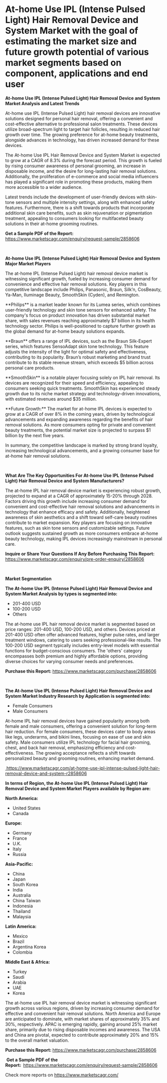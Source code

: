 <p><h1>At-home Use IPL (Intense Pulsed Light) Hair Removal Device and System Market with the goal of estimating the market size and future growth potential of various market segments based on component, applications and end user</h1></p><p><strong>At-home Use IPL (Intense Pulsed Light) Hair Removal Device and System Market Analysis and Latest Trends</strong></p>
<p><p>At-home use IPL (Intense Pulsed Light) hair removal devices are innovative solutions designed for personal hair removal, offering a convenient and cost-effective alternative to professional salon treatments. These devices utilize broad-spectrum light to target hair follicles, resulting in reduced hair growth over time. The growing preference for at-home beauty treatments, alongside advances in technology, has driven increased demand for these devices.</p><p>The At-home Use IPL Hair Removal Device and System Market is expected to grow at a CAGR of 8.3% during the forecast period. This growth is fueled by rising consumer awareness of personal grooming, an increase in disposable income, and the desire for long-lasting hair removal solutions. Additionally, the proliferation of e-commerce and social media influencers has played a significant role in promoting these products, making them more accessible to a wider audience.</p><p>Latest trends include the development of user-friendly devices with skin-tone sensors and multiple intensity settings, along with enhanced safety features. Furthermore, there is a shift towards products that incorporate additional skin care benefits, such as skin rejuvenation or pigmentation treatment, appealing to consumers looking for multifaceted beauty solutions in their at-home grooming routines.</p></p>
<p><strong>Get a Sample PDF of the Report:&nbsp;</strong> <a href="https://www.marketscagr.com/enquiry/request-sample/2858606?utm_campaign=3228&utm_medium=2&utm_source=Github&utm_content=ia&utm_term=12032025&utm_id=at-home-use-ipl-intense-pulsed-light-hair-removal-device-and-system">https://www.marketscagr.com/enquiry/request-sample/2858606</a></p>
<p>&nbsp;</p>
<p><strong>At-home Use IPL (Intense Pulsed Light) Hair Removal Device and System Major Market Players</strong></p>
<p><p>The at-home IPL (Intense Pulsed Light) hair removal device market is witnessing significant growth, fueled by increasing consumer demand for convenience and effective hair removal solutions. Key players in this competitive landscape include Philips, Panasonic, Braun, Silk’n, CosBeauty, Ya-Man, Iluminage Beauty, SmoothSkin (Cyden), and Remington.</p><p>**Philips** is a market leader known for its Lumea series, which combines user-friendly technology and skin tone sensors for enhanced safety. The company's focus on product innovation has driven substantial market share, with sales revenues reaching approximately $7 billion in its health technology sector. Philips is well-positioned to capture further growth as the global demand for at-home beauty solutions expands.</p><p>**Braun** offers a range of IPL devices, such as the Braun Silk-Expert series, which features SensoAdapt skin tone technology. This feature adjusts the intensity of the light for optimal safety and effectiveness, contributing to its popularity. Braun’s robust marketing and brand trust contribute to its stable revenue stream, which exceeds $5 billion across personal care products.</p><p>**SmoothSkin** is a notable player focusing solely on IPL hair removal. Its devices are recognized for their speed and efficiency, appealing to consumers seeking quick treatments. SmoothSkin has experienced steady growth due to its niche market strategy and technology-driven innovations, with estimated revenues around $35 million.</p><p>**Future Growth:** The market for at-home IPL devices is expected to grow at a CAGR of over 8% in the coming years, driven by technological advancements and expanding awareness regarding the benefits of hair removal solutions. As more consumers opting for private and convenient beauty treatments, the potential market size is projected to surpass $1 billion by the next five years.</p><p>In summary, the competitive landscape is marked by strong brand loyalty, increasing technological advancements, and a growing consumer base for at-home hair removal solutions.</p></p>
<p>&nbsp;</p>
<p><strong>What Are The Key Opportunities For At-home Use IPL (Intense Pulsed Light) Hair Removal Device and System Manufacturers?</strong></p>
<p><p>The at-home IPL hair removal device market is experiencing robust growth, projected to expand at a CAGR of approximately 15-20% through 2028. Factors driving this growth include increasing consumer demand for convenient and cost-effective hair removal solutions and advancements in technology that enhance efficacy and safety. Additionally, heightened awareness of skin aesthetics and a shift toward self-care beauty routines contribute to market expansion. Key players are focusing on innovative features, such as skin tone sensors and customizable settings. Future outlook suggests sustained growth as more consumers embrace at-home beauty technology, making IPL devices increasingly mainstream in personal care.</p></p>
<p><strong>Inquire or Share Your Questions If Any Before Purchasing This Report:</strong> <a href="https://www.marketscagr.com/enquiry/pre-order-enquiry/2858606?utm_campaign=3228&utm_medium=2&utm_source=Github&utm_content=ia&utm_term=12032025&utm_id=at-home-use-ipl-intense-pulsed-light-hair-removal-device-and-system">https://www.marketscagr.com/enquiry/pre-order-enquiry/2858606</a></p>
<p>&nbsp;</p>
<p><strong>Market Segmentation</strong></p>
<p><strong>The At-home Use IPL (Intense Pulsed Light) Hair Removal Device and System Market Analysis by types is segmented into:</strong></p>
<p><ul><li>201-400 USD</li><li>100-200 USD</li><li>Others</li></ul></p>
<p><p>The at-home use IPL hair removal device market is segmented based on price ranges: 201-400 USD, 100-200 USD, and others. Devices priced at 201-400 USD often offer advanced features, higher pulse rates, and larger treatment windows, catering to users seeking professional-like results. The 100-200 USD segment typically includes entry-level models with essential functions for budget-conscious consumers. The 'others' category encompasses both premium and highly affordable options, providing diverse choices for varying consumer needs and preferences.</p></p>
<p><strong>Purchase this Report:&nbsp;</strong><a href="https://www.marketscagr.com/purchase/2858606?utm_campaign=3228&utm_medium=2&utm_source=Github&utm_content=ia&utm_term=12032025&utm_id=at-home-use-ipl-intense-pulsed-light-hair-removal-device-and-system">https://www.marketscagr.com/purchase/2858606</a></p>
<p>&nbsp;</p>
<p><strong>The At-home Use IPL (Intense Pulsed Light) Hair Removal Device and System Market Industry Research by Application is segmented into:</strong></p>
<p><ul><li>Female Consumers</li><li>Male Consumers</li></ul></p>
<p><p>At-home IPL hair removal devices have gained popularity among both female and male consumers, offering a convenient solution for long-term hair reduction. For female consumers, these devices cater to body areas like legs, underarms, and bikini lines, focusing on ease of use and skin safety. Male consumers utilize IPL technology for facial hair grooming, chest, and back hair removal, emphasizing efficiency and cost-effectiveness. The growing acceptance reflects a shift towards personalized beauty and grooming routines, enhancing market demand.</p></p>
<p><a href="https://www.marketscagr.com/at-home-use-ipl-intense-pulsed-light-hair-removal-device-and-system-r2858606?utm_campaign=3228&utm_medium=2&utm_source=Github&utm_content=ia&utm_term=12032025&utm_id=at-home-use-ipl-intense-pulsed-light-hair-removal-device-and-system">&nbsp;https://www.marketscagr.com/at-home-use-ipl-intense-pulsed-light-hair-removal-device-and-system-r2858606</a></p>
<p><strong>In terms of Region, the At-home Use IPL (Intense Pulsed Light) Hair Removal Device and System Market Players available by Region are:</strong></p>
<p>
    <p> <strong> North America: </strong>
        <ul>
            <li>United States</li>
            <li>Canada</li>
        </ul>
        </p> 
    <p> <strong> Europe: </strong>
        <ul>
            <li>Germany</li>
            <li>France</li>
            <li>U.K.</li>
            <li>Italy</li>
            <li>Russia</li>
        </ul>
        </p> 
    <p> <strong> Asia-Pacific: </strong>
        <ul>
            <li>China</li>
            <li>Japan</li>
            <li>South Korea</li>
            <li>India</li>
            <li>Australia</li>
            <li>China Taiwan</li>
            <li>Indonesia</li>
            <li>Thailand</li>
            <li>Malaysia</li>
        </ul>
        </p> 
    <p> <strong> Latin America: </strong>
        <ul>
            <li>Mexico</li>
            <li>Brazil</li>
            <li>Argentina Korea</li>
            <li>Colombia</li>
        </ul>
        </p> 
    <p> <strong> Middle East & Africa: </strong>
        <ul>
            <li>Turkey</li>
            <li>Saudi</li>
            <li>Arabia</li>
            <li>UAE</li>
            <li>Korea</li>
        </ul>
    </p>
    </p>
<p><p>The at-home use IPL hair removal device market is witnessing significant growth across various regions, driven by increasing consumer demand for effective and convenient hair removal solutions. North America and Europe are anticipated to dominate, with market shares of approximately 35% and 30%, respectively. APAC is emerging rapidly, gaining around 25% market share, primarily due to rising disposable incomes and awareness. The USA and China are pivotal, expected to contribute approximately 20% and 15% to the overall market valuation.</p></p>
<p><strong>Purchase this Report: </strong><a href="https://www.marketscagr.com/purchase/2858606?utm_campaign=3228&utm_medium=2&utm_source=Github&utm_content=ia&utm_term=12032025&utm_id=at-home-use-ipl-intense-pulsed-light-hair-removal-device-and-system">https://www.marketscagr.com/purchase/2858606</a></p>
<p>&nbsp;<strong>Get a Sample PDF of the Report:&nbsp;&nbsp;</strong><a href="https://www.marketscagr.com/enquiry/request-sample/2858606?utm_campaign=3228&utm_medium=2&utm_source=Github&utm_content=ia&utm_term=12032025&utm_id=at-home-use-ipl-intense-pulsed-light-hair-removal-device-and-system">https://www.marketscagr.com/enquiry/request-sample/2858606</a></p>
<p><strong></strong></p>
<p>Check more reports on <a href="https://www.marketscagr.com/?utm_campaign=3228&utm_medium=2&utm_source=Github&utm_content=ia&utm_term=12032025&utm_id=at-home-use-ipl-intense-pulsed-light-hair-removal-device-and-system">https://www.marketscagr.com/</a></p>